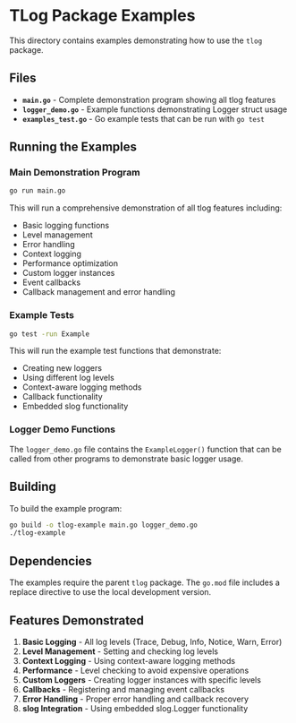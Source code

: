 # TLog Package Examples

This directory contains examples demonstrating how to use the `tlog` package.

## Files

- **`main.go`** - Complete demonstration program showing all tlog features
- **`logger_demo.go`** - Example functions demonstrating Logger struct usage
- **`examples_test.go`** - Go example tests that can be run with `go test`

## Running the Examples

### Main Demonstration Program

```bash
go run main.go
```

This will run a comprehensive demonstration of all tlog features including:
- Basic logging functions
- Level management
- Error handling
- Context logging
- Performance optimization
- Custom logger instances
- Event callbacks
- Callback management and error handling

### Example Tests

```bash
go test -run Example
```

This will run the example test functions that demonstrate:
- Creating new loggers
- Using different log levels
- Context-aware logging methods
- Callback functionality
- Embedded slog functionality

### Logger Demo Functions

The `logger_demo.go` file contains the `ExampleLogger()` function that can be called from other programs to demonstrate basic logger usage.

## Building

To build the example program:

```bash
go build -o tlog-example main.go logger_demo.go
./tlog-example
```

## Dependencies

The examples require the parent `tlog` package. The `go.mod` file includes a replace directive to use the local development version.

## Features Demonstrated

1. **Basic Logging** - All log levels (Trace, Debug, Info, Notice, Warn, Error)
2. **Level Management** - Setting and checking log levels
3. **Context Logging** - Using context-aware logging methods
4. **Performance** - Level checking to avoid expensive operations
5. **Custom Loggers** - Creating logger instances with specific levels
6. **Callbacks** - Registering and managing event callbacks
7. **Error Handling** - Proper error handling and callback recovery
8. **slog Integration** - Using embedded slog.Logger functionality
